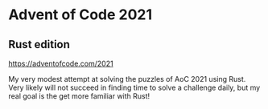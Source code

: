 # Advent of Code 2021
## Rust edition

https://adventofcode.com/2021

My very modest attempt at solving the puzzles of AoC 2021 using Rust.
Very likely will not succeed in finding time to solve a challenge daily, but my real goal is the get more familiar with Rust!


